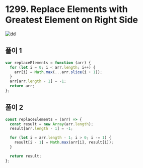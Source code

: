 # 1299. Replace Elements with Greatest Element on Right Side

![dd](https://user-images.githubusercontent.com/63354527/108309129-55c70f80-71f4-11eb-9c38-c468844ed0c9.PNG)

## 풀이 1

```javascript
var replaceElements = function (arr) {
  for (let i = 0; i < arr.length; i++) {
    arr[i] = Math.max(...arr.slice(i + 1));
  }
  arr[arr.length - 1] = -1;
  return arr;
};
```

## 풀이 2

```javascript
const replaceElements = (arr) => {
  const result = new Array(arr.length);
  result[arr.length - 1] = -1;

  for (let i = arr.length - 1; i > 0; i -= 1) {
    result[i - 1] = Math.max(arr[i], result[i]);
  }

  return result;
};
```
